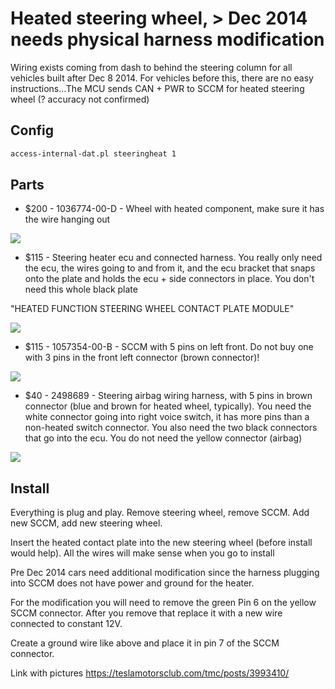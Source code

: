 # Heated steering wheel, > Dec 2014 needs physical harness modification

Wiring exists coming from dash to behind the steering column for all vehicles built after Dec 8 2014. For vehicles before this, there are no easy instructions...The MCU sends CAN + PWR to SCCM for heated steering wheel (? accuracy not confirmed)

## Config

```bash
access-internal-dat.pl steeringheat 1
```

## Parts

* $200 - 1036774-00-D - Wheel with heated component, make sure it has the wire hanging out

![](https://i.imgur.com/6AMML5Q.jpg)

* $115 - Steering heater ecu and connected harness. You really only need the ecu, the wires going to and from it, and the ecu bracket that snaps onto the plate and holds the ecu + side connectors in place. You don't need this whole black plate 

"HEATED FUNCTION STEERING WHEEL CONTACT PLATE MODULE"

![](https://i.imgur.com/rVTehNB.jpg)

* $115 - 1057354-00-B - SCCM with 5 pins on left front. Do not buy one with 3 pins in the front left connector (brown connector)!

![](https://i.imgur.com/oG38xw6.png)

* $40 - 2498689 - Steering airbag wiring harness, with 5 pins in brown connector (blue and brown for heated wheel, typically). You need the white connector going into right voice switch, it has more pins than a non-heated switch connector. You also need the two black connectors that go into the ecu. You do not need the yellow connector (airbag)

![](https://i.imgur.com/KF0iur4.jpg)

## Install

Everything is plug and play. Remove steering wheel, remove SCCM. Add new SCCM, add new steering wheel.

Insert the heated contact plate into the new steering wheel (before install would help). All the wires will make sense when you go to install

Pre Dec 2014 cars need additional modification since the harness plugging into SCCM does not have power and ground for the heater.

For the modification you will need to remove the green Pin 6 on the yellow SCCM connector. After you remove that replace it with a new wire connected to constant 12V.

Create a ground wire like above and place it in pin 7 of the SCCM connector.


Link with pictures https://teslamotorsclub.com/tmc/posts/3993410/
